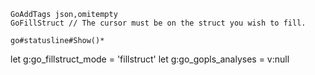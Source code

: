 ```
GoAddTags json,omitempty
GoFillStruct // The cursor must be on the struct you wish to fill.
```

```
go#statusline#Show()*
```
  let g:go_fillstruct_mode = 'fillstruct'
  let g:go_gopls_analyses = v:null
